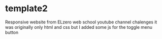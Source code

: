 # template2
Responsive website from ELzero web school youtube channel chalenges
it was originally only html and css but I added some js for the toggle menu button
